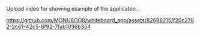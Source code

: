 Upload video for showing example of the applicaton...

https://github.com/MONU8OO8/whiteboard_app/assets/82698215/f20c2782-2c61-42c5-8f92-7fab1036b354
